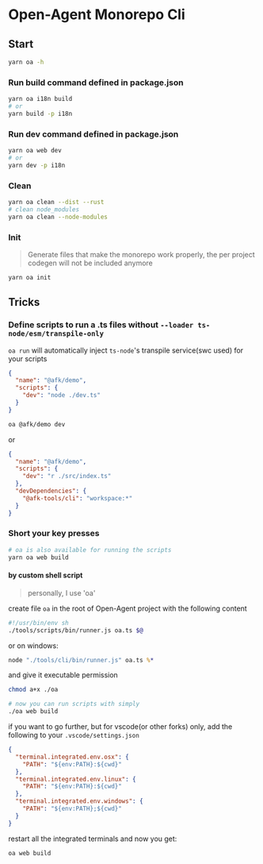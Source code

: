 # Open-Agent Monorepo Cli

## Start

```bash
yarn oa -h
```

### Run build command defined in package.json

```bash
yarn oa i18n build
# or
yarn build -p i18n
```

### Run dev command defined in package.json

```bash
yarn oa web dev
# or
yarn dev -p i18n
```

### Clean

```bash
yarn oa clean --dist --rust
# clean node_modules
yarn oa clean --node-modules
```

### Init

> Generate files that make the monorepo work properly, the per project codegen will not be included anymore

```bash
yarn oa init
```

## Tricks

### Define scripts to run a .ts files without `--loader ts-node/esm/transpile-only`

`oa run` will automatically inject `ts-node`'s transpile service(swc used) for your scripts

```json
{
  "name": "@afk/demo",
  "scripts": {
    "dev": "node ./dev.ts"
  }
}
```

```bash
oa @afk/demo dev
```

or

```json
{
  "name": "@afk/demo",
  "scripts": {
    "dev": "r ./src/index.ts"
  },
  "devDependencies": {
    "@afk-tools/cli": "workspace:*"
  }
}
```

### Short your key presses

```bash
# oa is also available for running the scripts
yarn oa web build
```

#### by custom shell script

> personally, I use 'oa'

create file `oa` in the root of Open-Agent project with the following content

```bash
#!/usr/bin/env sh
./tools/scripts/bin/runner.js oa.ts $@
```

or on windows:

```cmd
node "./tools/cli/bin/runner.js" oa.ts %*
```

and give it executable permission

```bash
chmod a+x ./oa

# now you can run scripts with simply
./oa web build
```

if you want to go further, but for vscode(or other forks) only, add the following to your `.vscode/settings.json`

```json
{
  "terminal.integrated.env.osx": {
    "PATH": "${env:PATH}:${cwd}"
  },
  "terminal.integrated.env.linux": {
    "PATH": "${env:PATH}:${cwd}"
  },
  "terminal.integrated.env.windows": {
    "PATH": "${env:PATH};${cwd}"
  }
}
```

restart all the integrated terminals and now you get:

```bash
oa web build
```
